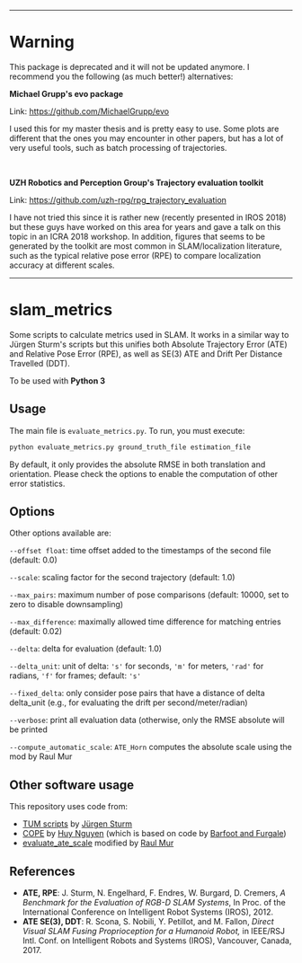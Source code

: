 ****
# Warning
This package is deprecated and it will not be updated anymore.
I recommend you the following (as much better!) alternatives:

**Michael Grupp's evo package**

Link: https://github.com/MichaelGrupp/evo

I used this for my master thesis and is pretty easy to use. Some plots are different that the ones you may encounter in other papers, but has a lot of very useful tools, such as batch processing of trajectories.

</br>

**UZH Robotics and Perception Group's Trajectory evaluation toolkit**

Link: https://github.com/uzh-rpg/rpg_trajectory_evaluation

I have not tried this since it is rather new (recently presented in IROS 2018) but these guys have worked on this area for years and gave a talk on this topic in an ICRA 2018 workshop. In addition, figures that seems to be generated by the toolkit are most common in SLAM/localization literature, such as the typical relative pose error (RPE) to compare localization accuracy at different scales.

***


# slam_metrics
Some scripts to calculate metrics used in SLAM. It works in a similar way to Jürgen Sturm's scripts but this unifies both Absolute Trajectory Error (ATE) and Relative Pose Error (RPE), as well as SE(3) ATE and Drift Per Distance Travelled (DDT).

To be used with **Python 3**

## Usage
The main file is `evaluate_metrics.py`. To run, you must execute:

```bash
python evaluate_metrics.py ground_truth_file estimation_file
```

By default, it only provides the absolute RMSE in both translation and orientation. Please check the options to enable the computation of other error statistics.

## Options
Other options available are:

`--offset float`: time offset added to the timestamps of the second file (default: 0.0)

`--scale`: scaling factor for the second trajectory (default: 1.0)

`--max_pairs`: maximum number of pose comparisons (default: 10000, set to zero to disable downsampling)

`--max_difference`: maximally allowed time difference for matching entries (default: 0.02)

`--delta`: delta for evaluation (default: 1.0)

`--delta_unit`: unit of delta: `'s'` for seconds, `'m'` for meters, `'rad'` for radians, `'f'` for frames; default: `'s'`

`--fixed_delta`: only consider pose pairs that have a distance of delta delta_unit (e.g., for evaluating the drift per second/meter/radian)

`--verbose`: print all evaluation data (otherwise, only the RMSE absolute will be printed

`--compute_automatic_scale`: `ATE_Horn` computes the absolute scale using the mod by Raul Mur


## Other software usage
This repository uses code from:
* [TUM scripts](https://svncvpr.in.tum.de/cvpr-ros-pkg/trunk/rgbd_benchmark/rgbd_benchmark_tools/src/rgbd_benchmark_tools/) by [Jürgen Sturm](http://jsturm.de/wp/)
* [COPE](https://github.com/dinhhuy2109/python-cope/blob/master/COPE/SE3UncertaintyLib.py) by [Huy Nguyen](https://github.com/dinhhuy2109) (which is based on code by [Barfoot and Furgale](http://asrl.utias.utoronto.ca/code/))
* [evaluate_ate_scale](https://github.com/raulmur/evaluate_ate_scale) modified by [Raul Mur](https://github.com/raulmur)

## References
* **ATE, RPE**: J. Sturm, N. Engelhard, F. Endres, W. Burgard, D. Cremers, _A Benchmark for the Evaluation of RGB-D SLAM Systems_, In Proc. of the International Conference on Intelligent Robot Systems (IROS), 2012.
* **ATE SE(3), DDT**: R. Scona, S. Nobili, Y. Petillot, and M. Fallon, _Direct Visual SLAM Fusing Proprioception for a Humanoid Robot,_ in IEEE/RSJ Intl. Conf. on Intelligent Robots and Systems (IROS), Vancouver, Canada, 2017.
